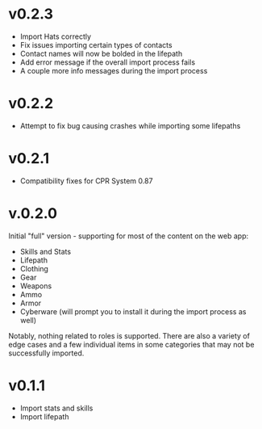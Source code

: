 
v0.2.3
==========

- Import Hats correctly
- Fix issues importing certain types of contacts
- Contact names will now be bolded in the lifepath
- Add error message if the overall import process fails
- A couple more info messages during the import process

v0.2.2
==========

- Attempt to fix bug causing crashes while importing some lifepaths

v0.2.1
==========

- Compatibility fixes for CPR System 0.87

v.0.2.0
==========

Initial "full" version  - supporting for most of the content on the web app:

- Skills and Stats
- Lifepath
- Clothing
- Gear
- Weapons
- Ammo
- Armor
- Cyberware (will prompt you to install it during the import process as well)

Notably, nothing related to roles is supported. There are also a variety of edge cases and a few individual items in some categories that may not be successfully imported.

v0.1.1
==========

- Import stats and skills
- Import lifepath
